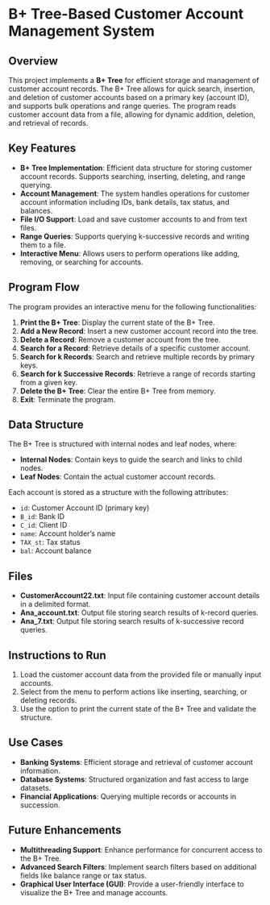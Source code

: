 # B+ Tree-Based Customer Account Management System

## Overview

This project implements a **B+ Tree** for efficient storage and management of customer account records. The B+ Tree allows for quick search, insertion, and deletion of customer accounts based on a primary key (account ID), and supports bulk operations and range queries. The program reads customer account data from a file, allowing for dynamic addition, deletion, and retrieval of records.

## Key Features

- **B+ Tree Implementation**: Efficient data structure for storing customer account records. Supports searching, inserting, deleting, and range querying.
- **Account Management**: The system handles operations for customer account information including IDs, bank details, tax status, and balances.
- **File I/O Support**: Load and save customer accounts to and from text files.
- **Range Queries**: Supports querying k-successive records and writing them to a file.
- **Interactive Menu**: Allows users to perform operations like adding, removing, or searching for accounts.

## Program Flow

The program provides an interactive menu for the following functionalities:

1. **Print the B+ Tree**: Display the current state of the B+ Tree.
2. **Add a New Record**: Insert a new customer account record into the tree.
3. **Delete a Record**: Remove a customer account from the tree.
4. **Search for a Record**: Retrieve details of a specific customer account.
5. **Search for k Records**: Search and retrieve multiple records by primary keys.
6. **Search for k Successive Records**: Retrieve a range of records starting from a given key.
7. **Delete the B+ Tree**: Clear the entire B+ Tree from memory.
8. **Exit**: Terminate the program.

## Data Structure

The B+ Tree is structured with internal nodes and leaf nodes, where:
- **Internal Nodes**: Contain keys to guide the search and links to child nodes.
- **Leaf Nodes**: Contain the actual customer account records.

Each account is stored as a structure with the following attributes:
- `id`: Customer Account ID (primary key)
- `B_id`: Bank ID
- `C_id`: Client ID
- `name`: Account holder’s name
- `TAX_st`: Tax status
- `bal`: Account balance

## Files

- **CustomerAccount22.txt**: Input file containing customer account details in a delimited format.
- **Ana_account.txt**: Output file storing search results of k-record queries.
- **Ana_7.txt**: Output file storing search results of k-successive record queries.


## Instructions to Run

1. Load the customer account data from the provided file or manually input accounts.
2. Select from the menu to perform actions like inserting, searching, or deleting records.
3. Use the option to print the current state of the B+ Tree and validate the structure.

## Use Cases

- **Banking Systems**: Efficient storage and retrieval of customer account information.
- **Database Systems**: Structured organization and fast access to large datasets.
- **Financial Applications**: Querying multiple records or accounts in succession.

## Future Enhancements

- **Multithreading Support**: Enhance performance for concurrent access to the B+ Tree.
- **Advanced Search Filters**: Implement search filters based on additional fields like balance range or tax status.
- **Graphical User Interface (GUI)**: Provide a user-friendly interface to visualize the B+ Tree and manage accounts.


